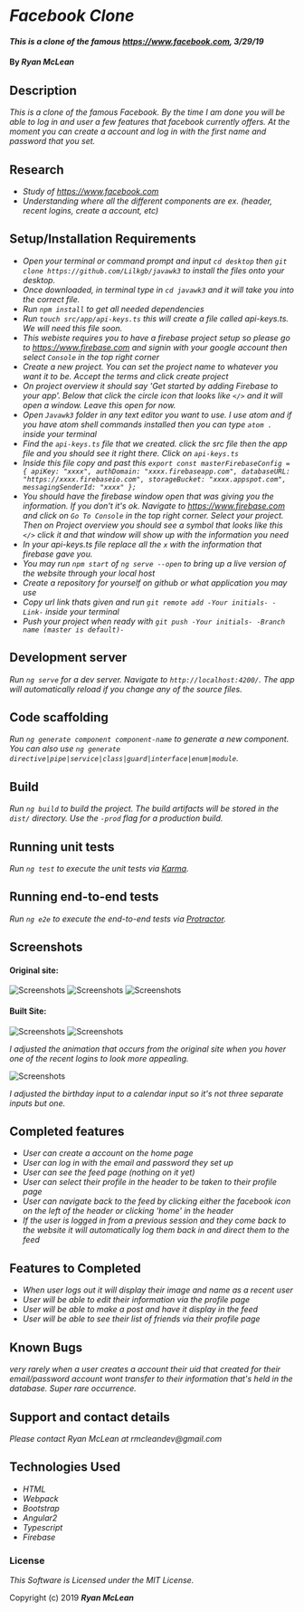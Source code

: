 # _Facebook Clone_

#### _This is a clone of the famous https://www.facebook.com, 3/29/19_

#### By _**Ryan McLean**_

## Description

_This is a clone of the famous Facebook. By the time I am done you will be able to log in and user a few features that facebook currently offers. At the moment you can create a account and log in with the first name and password that you set._

## Research

* _Study of https://www.facebook.com_
* _Understanding where all the different components are ex. (header, recent logins, create a account, etc)_

## Setup/Installation Requirements

* _Open your terminal or command prompt and input `cd desktop` then `git clone https://github.com/Lilkgb/javawk3` to install the files onto your desktop._
* _Once downloaded, in terminal type in `cd javawk3` and it will take you into the correct file._
* _Run `npm install` to get all needed dependencies_
* _Run  `touch src/app/api-keys.ts` this will create a file called api-keys.ts. We will need this file soon._
* _This webiste requires you to have a firebase project setup so please go to https://www.firebase.com and signin with your google account then select `Console` in the top right corner_
* _Create a new project. You can set the project name to whatever you want it to be. Accept the terms and click create project_
* _On project overview it should say 'Get started by adding Firebase to your app'. Below that click the circle icon that looks like `</>` and it will open a window. Leave this open for now._
* _Open `Javawk3` folder in any text editor you want to use. I use atom and if you have atom shell commands installed then you can type `atom .` inside your terminal_
* _Find the `api-keys.ts` file that we created. click the src file then the app file and you should see it right there. Click on `api-keys.ts`_
* _Inside this file copy and past this
  `export const masterFirebaseConfig = {
    apiKey: "xxxx",
    authDomain: "xxxx.firebaseapp.com",
    databaseURL: "https://xxxx.firebaseio.com",
    storageBucket: "xxxx.appspot.com",
    messagingSenderId: "xxxx"
  };`_
* _You should have the firebase window open that was giving you the information. If you don't it's ok. Navigate to https://www.firebase.com and click on `Go To Console` in the top right corner. Select your project. Then on Project overview you should see a symbol that looks like this `</>` click it and that window will show up with the information you need_
* _In your api-keys.ts file replace all the `x` with the information that firebase gave you._
* _You may run `npm start` of `ng serve --open` to bring up a live version of the website through your local host_
* _Create a repository for yourself on github or what application you may use_
* _Copy url link thats given and run `git remote add -Your initials- -Link-` inside your terminal_
* _Push your project when ready with `git push -Your initials- -Branch name (master is default)-`_

## Development server

_Run `ng serve` for a dev server. Navigate to `http://localhost:4200/`. The app will automatically reload if you change any of the source files._

## Code scaffolding

_Run `ng generate component component-name` to generate a new component. You can also use `ng generate directive|pipe|service|class|guard|interface|enum|module`._

## Build

_Run `ng build` to build the project. The build artifacts will be stored in the `dist/` directory. Use the `-prod` flag for a production build._

## Running unit tests

_Run `ng test` to execute the unit tests via [Karma](https://karma-runner.github.io)._

## Running end-to-end tests

_Run `ng e2e` to execute the end-to-end tests via [Protractor](http://www.protractortest.org/)._

## Screenshots

#### Original site:

![Screenshots](src/assets/images/originalHome.png)
![Screenshots](src/assets/images/originalRecent.png)
![Screenshots](src/assets/images/originalCreateAccount.png)

#### Built Site:

![Screenshots](src/assets/images/builtHome.png)
![Screenshots](src/assets/images/builtRecent.png)

_I adjusted the animation that occurs from the original site when you hover one of the recent logins to look more appealing._

![Screenshots](src/assets/images/builtCreateAccount.png)

_I adjusted the birthday input to a calendar input so it's not three separate inputs but one._

## Completed features

* _User can create a account on the home page_
* _User can log in with the email and password they set up_
* _User can see the feed page (nothing on it yet)_
* _User can select their profile in the header to be taken to their profile page_
* _User can navigate back to the feed by clicking either the facebook icon on the left of the header or clicking 'home' in the header_
* _If the user is logged in from a previous session and they come back to the website it will automatically log them back in and direct them to the feed_

## Features to Completed

* _When user logs out it will display their image and name as a recent user_
* _User will be able to edit their information via the profile page_
* _User will be able to make a post and have it display in the feed_
* _User will be able to see their list of friends via their profile page_

## Known Bugs

_very rarely when a user creates a account their uid that created for their email/password account wont transfer to their information that's held in the database. Super rare occurrence._

## Support and contact details

_Please contact Ryan McLean at rmcleandev@gmail.com_

## Technologies Used

* _HTML_
* _Webpack_
* _Bootstrap_
* _Angular2_
* _Typescript_
* _Firebase_

### License

*This Software is Licensed under the MIT License.*

Copyright (c) 2019 **_Ryan McLean_**
